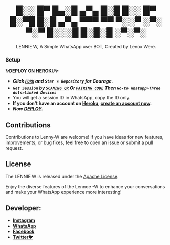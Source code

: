  <h1 align="center"> 
█░░ █▀ █▄░█ ▄▀▄ █░█
█░░ █▀ █░▀█ █░█ ▄▀▄
▀▀▀ ▀▀ ▀░░▀ ░▀░ ▀░▀
█░░░█
█░█░█
░▀░▀░ </h1>
<p align="center"> LENNIE W, A Simple WhatsApp user BOT, Created by Lenox Were.
</p>





### Setup

**✨DEPLOY ON HEROKU✨**
   - ***Click [`FORK`](https://github.com/lenodewere/Lennie-W) and `Star ⭐ Repository` for Courage.***
   - ***`Get Session` by [`SCANING QR`](https://lennie-W-qr.onrender.com) Or [`PAIRING CODE`](https://lennie-w-session-5fea4d73011f.herokuapp.com/pair) Then `Go-to Whatapp>Three dots>Linked Devices`***
   - You will get a session ID in WhatsApp, copy the ID only.
   - **If you don't have an account on [Heroku](https://signup.heroku.com/), [create an account now](https://signup.heroku.com/).**
   - ***Now [DEPLOY](https://dashboard.heroku.com/new?template=https://github.com/lenodewere/Lennie-W).***


## Contributions

Contributions to Lenny-W are welcome! If you have ideas for new features, improvements, or bug fixes, feel free to open an issue or submit a pull request.

## License

The LENNIE W is released under the [Apache License](                        http://www.apache.org/licenses/).

Enjoy the diverse features of the Lennoe -W  to enhance your conversations and make your WhatsApp experience more interesting!

## Developer:

- [**Instagram**](https://www.instagram.com/im_lennie_?igsh=ZWhvaDh6emM0Yjg1)
- [**WhatsApp**](https://wa.me/254715343733)
- [**Facebook**](
https://www.facebook.com/lenode.khns) 
- [**Twitter🐦**](https://x.com/official_lenny6?t=uVZkO-nyi1DoPSzyn6KgxQ&s=09) 
